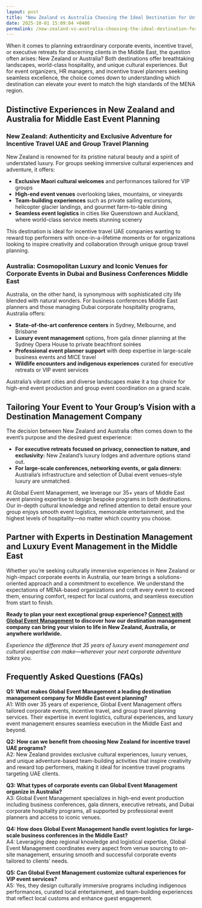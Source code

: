 ```yaml
---
layout: post
title: "New Zealand vs Australia Choosing the Ideal Destination for Unforgettable Corporate Events"
date: 2025-10-01 15:09:04 +0400
permalink: /new-zealand-vs-australia-choosing-the-ideal-destination-for-unforgettable-corporate-events/
---
```

When it comes to planning extraordinary corporate events, incentive travel, or executive retreats for discerning clients in the Middle East, the question often arises: New Zealand or Australia? Both destinations offer breathtaking landscapes, world-class hospitality, and unique cultural experiences. But for event organizers, HR managers, and incentive travel planners seeking seamless excellence, the choice comes down to understanding which destination can elevate your event to match the high standards of the MENA region.

## Distinctive Experiences in New Zealand and Australia for Middle East Event Planning

### New Zealand: Authenticity and Exclusive Adventure for Incentive Travel UAE and Group Travel Planning

New Zealand is renowned for its pristine natural beauty and a spirit of understated luxury. For groups seeking immersive cultural experiences and adventure, it offers:

- **Exclusive Maori cultural welcomes** and performances tailored for VIP groups  
- **High-end event venues** overlooking lakes, mountains, or vineyards  
- **Team-building experiences** such as private sailing excursions, helicopter glacier landings, and gourmet farm-to-table dining  
- **Seamless event logistics** in cities like Queenstown and Auckland, where world-class service meets stunning scenery  

This destination is ideal for incentive travel UAE companies wanting to reward top performers with once-in-a-lifetime moments or for organizations looking to inspire creativity and collaboration through unique group travel planning.

### Australia: Cosmopolitan Luxury and Iconic Venues for Corporate Events in Dubai and Business Conferences Middle East

Australia, on the other hand, is synonymous with sophisticated city life blended with natural wonders. For business conferences Middle East planners and those managing Dubai corporate hospitality programs, Australia offers:

- **State-of-the-art conference centers** in Sydney, Melbourne, and Brisbane  
- **Luxury event management** options, from gala dinner planning at the Sydney Opera House to private beachfront soirées  
- **Professional event planner support** with deep expertise in large-scale business events and MICE travel  
- **Wildlife encounters and indigenous experiences** curated for executive retreats or VIP event services  

Australia’s vibrant cities and diverse landscapes make it a top choice for high-end event production and group event coordination on a grand scale.

## Tailoring Your Event to Your Group’s Vision with a Destination Management Company

The decision between New Zealand and Australia often comes down to the event’s purpose and the desired guest experience:

- **For executive retreats focused on privacy, connection to nature, and exclusivity:** New Zealand’s luxury lodges and adventure options stand out.
- **For large-scale conferences, networking events, or gala dinners:** Australia’s infrastructure and selection of Dubai event venues–style luxury are unmatched.

At Global Event Management, we leverage our 35+ years of Middle East event planning expertise to design bespoke programs in both destinations. Our in-depth cultural knowledge and refined attention to detail ensure your group enjoys smooth event logistics, memorable entertainment, and the highest levels of hospitality—no matter which country you choose.

## Partner with Experts in Destination Management and Luxury Event Management in the Middle East

Whether you’re seeking culturally immersive experiences in New Zealand or high-impact corporate events in Australia, our team brings a solutions-oriented approach and a commitment to excellence. We understand the expectations of MENA-based organizations and craft every event to exceed them, ensuring comfort, respect for local customs, and seamless execution from start to finish.

**Ready to plan your next exceptional group experience? [Connect with Global Event Management](https://geventm.com/) to discover how our destination management company can bring your vision to life in New Zealand, Australia, or anywhere worldwide.**

*Experience the difference that 35 years of luxury event management and cultural expertise can make—wherever your next corporate adventure takes you.*

## Frequently Asked Questions (FAQs)

**Q1: What makes Global Event Management a leading destination management company for Middle East event planning?**  
A1: With over 35 years of experience, Global Event Management offers tailored corporate events, incentive travel, and group travel planning services. Their expertise in event logistics, cultural experiences, and luxury event management ensures seamless execution in the Middle East and beyond.

**Q2: How can we benefit from choosing New Zealand for incentive travel UAE programs?**  
A2: New Zealand provides exclusive cultural experiences, luxury venues, and unique adventure-based team-building activities that inspire creativity and reward top performers, making it ideal for incentive travel programs targeting UAE clients.

**Q3: What types of corporate events can Global Event Management organize in Australia?**  
A3: Global Event Management specializes in high-end event production including business conferences, gala dinners, executive retreats, and Dubai corporate hospitality programs, all supported by professional event planners and access to iconic venues.

**Q4: How does Global Event Management handle event logistics for large-scale business conferences in the Middle East?**  
A4: Leveraging deep regional knowledge and logistical expertise, Global Event Management coordinates every aspect from venue sourcing to on-site management, ensuring smooth and successful corporate events tailored to clients’ needs.

**Q5: Can Global Event Management customize cultural experiences for VIP event services?**  
A5: Yes, they design culturally immersive programs including indigenous performances, curated local entertainment, and team-building experiences that reflect local customs and enhance guest engagement.

<script type="application/ld+json">
{
  "@context": "https://schema.org",
  "@type": "BlogPosting",
  "headline": "New Zealand vs Australia Choosing the Ideal Destination for Unforgettable Corporate Events",
  "description": "Explore the advantages of New Zealand and Australia for corporate events, incentive travel, and executive retreats tailored for Middle East clients by Global Event Management.",
  "author": {
    "@type": "Person",
    "name": "Global Event Management"
  },
  "publisher": {
    "@type": "Organization",
    "name": "Global Event Management",
    "logo": {
      "@type": "ImageObject",
      "url": "https://geventm.com/logo.png"
    }
  },
  "datePublished": "2024-06-01",
  "mainEntityOfPage": {
    "@type": "WebPage",
    "@id": "https://geventm.com/blog/new-zealand-vs-australia-corporate-events"
  },
  "keywords": "Middle East event planning, corporate events in Dubai, destination management company, incentive travel UAE, business conferences Middle East, luxury event management, group travel planning, event logistics, cultural experiences, Dubai corporate hospitality"
}
</script>

<script type="application/ld+json">
{
  "@context": "https://schema.org",
  "@type": "FAQPage",
  "mainEntity": [
    {
      "@type": "Question",
      "name": "What makes Global Event Management a leading destination management company for Middle East event planning?",
      "acceptedAnswer": {
        "@type": "Answer",
        "text": "With over 35 years of experience, Global Event Management offers tailored corporate events, incentive travel, and group travel planning services. Their expertise in event logistics, cultural experiences, and luxury event management ensures seamless execution in the Middle East and beyond."
      }
    },
    {
      "@type": "Question",
      "name": "How can we benefit from choosing New Zealand for incentive travel UAE programs?",
      "acceptedAnswer": {
        "@type": "Answer",
        "text": "New Zealand provides exclusive cultural experiences, luxury venues, and unique adventure-based team-building activities that inspire creativity and reward top performers, making it ideal for incentive travel programs targeting UAE clients."
      }
    },
    {
      "@type": "Question",
      "name": "What types of corporate events can Global Event Management organize in Australia?",
      "acceptedAnswer": {
        "@type": "Answer",
        "text": "Global Event Management specializes in high-end event production including business conferences, gala dinners, executive retreats, and Dubai corporate hospitality programs, all supported by professional event planners and access to iconic venues."
      }
    },
    {
      "@type": "Question",
      "name": "How does Global Event Management handle event logistics for large-scale business conferences in the Middle East?",
      "acceptedAnswer": {
        "@type": "Answer",
        "text": "Leveraging deep regional knowledge and logistical expertise, Global Event Management coordinates every aspect from venue sourcing to on-site management, ensuring smooth and successful corporate events tailored to clients’ needs."
      }
    },
    {
      "@type": "Question",
      "name": "Can Global Event Management customize cultural experiences for VIP event services?",
      "acceptedAnswer": {
        "@type": "Answer",
        "text": "Yes, they design culturally immersive programs including indigenous performances, curated local entertainment, and team-building experiences that reflect local customs and enhance guest engagement."
      }
    }
  ]
}
</script>